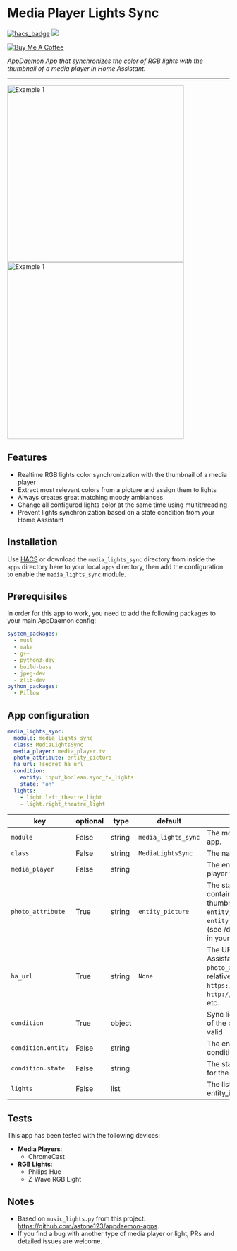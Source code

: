 # Media Player Lights Sync

[![hacs_badge](https://img.shields.io/badge/HACS-Default-orange.svg?style=for-the-badge)](https://github.com/custom-components/hacs) [![](https://img.shields.io/github/release/ericmatte/ad-media-lights-sync/all.svg?style=for-the-badge)](https://github.com/ericmatte/ad-media-lights-sync/releases)

<a href="https://www.buymeacoffee.com/ericmatte" target="_blank"><img src="https://www.buymeacoffee.com/assets/img/custom_images/orange_img.png" alt="Buy Me A Coffee" style="height: auto !important;width: auto !important;" ></a>

_AppDaemon App that synchronizes the color of RGB lights with the thumbnail of a media player in Home Assistant._

---

<img src="https://github.com/ericmatte/ad-media-lights-sync/raw/master/examples/example-1.jpg" alt="Example 1" width="400"> <img src="https://github.com/ericmatte/ad-media-lights-sync/raw/master/examples/example-2.jpg" alt="Example 1" width="400">

## Features

- Realtime RGB lights color synchronization with the thumbnail of a media player
- Extract most relevant colors from a picture and assign them to lights
- Always creates great matching moody ambiances
- Change all configured lights color at the same time using multithreading
- Prevent lights synchronization based on a state condition from your Home Assistant

## Installation

Use [HACS](https://hacs.xyz/) or download the `media_lights_sync` directory from inside the `apps` directory here to your local `apps` directory, then add the configuration to enable the `media_lights_sync` module.

## Prerequisites

In order for this app to work, you need to add the following packages to your main AppDaemon config:

```yaml
system_packages:
  - musl
  - make
  - g++
  - python3-dev
  - build-base
  - jpeg-dev
  - zlib-dev
python_packages:
  - Pillow
```

## App configuration

```yaml
media_lights_sync:
  module: media_lights_sync
  class: MediaLightsSync
  media_player: media_player.tv
  photo_attribute: entity_picture
  ha_url: !secret ha_url
  condition:
    entity: input_boolean.sync_tv_lights
    state: "on"
  lights:
    - light.left_theatre_light
    - light.right_theatre_light
```

| key                | optional | type   | default             | description                                                                                                                                                       |
| ------------------ | -------- | ------ | ------------------- | ----------------------------------------------------------------------------------------------------------------------------------------------------------------- |
| `module`           | False    | string | `media_lights_sync` | The module name of the app.                                                                                                                                       |
| `class`            | False    | string | `MediaLightsSync`   | The name of the Class.                                                                                                                                            |
| `media_player`     | False    | string |                     | The entity_id of the media player to sync from.                                                                                                                   |
| `photo_attribute`  | True     | string | `entity_picture`    | The state attribute containing the url to the thumbnail. Ex.: `entity_picture`, `entity_picture_local`, etc. (see /developer-tools/state in your Home Assistant). |
| `ha_url`           | True     | string | `None`              | The URL to your Home Assistant. Only useful if `photo_attribute` is a relative URL. Ex.: `https://my-ha.duckdns.org`, `http://192.168.1.123:8123`, etc.           |
| `condition`        | True     | object |                     | Sync lights only if the state of the condition entity is valid                                                                                                    |
| `condition.entity` | False    | string |                     | The entity_id of the condition.                                                                                                                                   |
| `condition.state`  | False    | string |                     | The state to match in order for the lights to sync.                                                                                                               |
| `lights`           | False    | list   |                     | The list of all the lights entity_id to sync to.                                                                                                                  |

## Tests

This app has been tested with the following devices:

- **Media Players**:
  - ChromeCast
- **RGB Lights**:
  - Philips Hue
  - Z-Wave RGB Light

## Notes

- Based on `music_lights.py` from this project: https://github.com/astone123/appdaemon-apps.
- If you find a bug with another type of media player or light, PRs and detailed issues are welcome.
